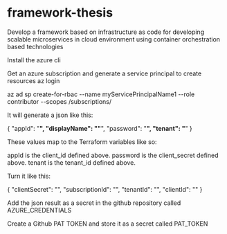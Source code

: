 # framework-thesis
Develop a framework based on infrastructure as code for developing scalable microservices in cloud environment using container orchestration based technologies

Install the azure cli

Get an azure subscription and generate a service principal to create resources
az login

az ad sp create-for-rbac --name myServicePrincipalName1 --role contributor --scopes /subscriptions/<subscription-id>

It will generate a json like this:

{
  "appId": "************",
  "displayName": ""************",
  "password": "************",
  "tenant": "************"
}

These values map to the Terraform variables like so:

appId is the client_id defined above.
password is the client_secret defined above.
tenant is the tenant_id defined above.

Turn it like this:

{
    "clientSecret":  "<password>",
    "subscriptionId":  "<subscription-id>",
    "tenantId":  "<tenant>",
    "clientId":  "<app-id>"
}

Add the json result as a secret in the github repository called AZURE_CREDENTIALS

Create a Github PAT TOKEN and store it as a secret called PAT_TOKEN
